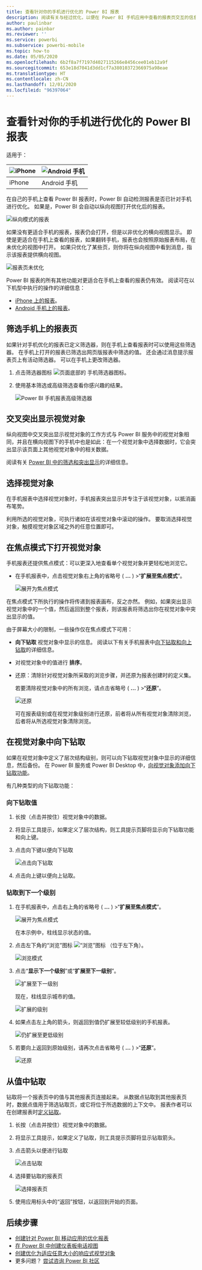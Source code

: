 ```yaml
---
title: 查看针对你的手机进行优化的 Power BI 报表
description: 阅读有关与经过优化，以便在 Power BI 手机应用中查看的报表页交互的信息。
author: paulinbar
ms.author: painbar
ms.reviewer: ''
ms.service: powerbi
ms.subservice: powerbi-mobile
ms.topic: how-to
ms.date: 05/05/2020
ms.openlocfilehash: 6b2f8a7f7197d4027115266e8456cee01eb12a9f
ms.sourcegitcommit: 653e18d7041d3dd1cf7a38010372366975a98eae
ms.translationtype: HT
ms.contentlocale: zh-CN
ms.lasthandoff: 12/01/2020
ms.locfileid: "96397064"
---
```

# <a name="view-power-bi-reports-optimized-for-your-phone"></a>查看针对你的手机进行优化的 Power BI 报表

适用于：

| ![iPhone](./media/mobile-apps-view-phone-report/ios-logo-40-px.png) | ![Android 手机](./media/mobile-apps-view-phone-report/android-logo-40-px.png) |
|:--- |:--- |
| iPhone |Android 手机 |

在自己的手机上查看 Power BI 报表时，Power BI 自动检测报表是否已针对手机进行优化。 如果是，Power BI 会自动以纵向视图打开优化后的报表。

![纵向模式的报表](./media/mobile-apps-view-phone-report/07-power-bi-phone-report-portrait.png)

如果没有更适合手机的报表，报表仍会打开，但是以非优化的横向视图显示。 即使是更适合在手机上查看的报表，如果翻转手机，报表也会按照原始报表布局，在未优化的视图中打开。 如果只优化了某些页，则你将在纵向视图中看到消息，指示该报表提供横向视图。

![报表页未优化](./media/mobile-apps-view-phone-report/06-power-bi-phone-report-page-not-optimized.png)

Power BI 报表的所有其他功能对更适合在手机上查看的报表仍有效。 阅读可在以下机型中执行的操作的详细信息：

* [iPhone 上的报表](mobile-reports-in-the-mobile-apps.md)。 
* [Android 手机上的报表](mobile-reports-in-the-mobile-apps.md)。

## <a name="filter-the-report-page-on-a-phone"></a>筛选手机上的报表页
如果针对手机优化的报表已定义筛选器，则在手机上查看报表时可以使用这些筛选器。 在手机上打开的报表已筛选出网页版报表中筛选的值。 还会通过消息提示报表页上有活动筛选器。 可以在手机上更改筛选器。

1. 点击筛选器图标 ![页面底部的](./media/mobile-apps-view-phone-report/power-bi-phone-filter-icon.png) 手机筛选器图标。

2. 使用基本筛选或高级筛选查看你感兴趣的结果。
   
    ![Power BI 手机报表高级筛选器](./media/mobile-apps-view-phone-report/power-bi-iphone-advanced-filter-toronto.png)

## <a name="cross-highlight-visuals"></a>交叉突出显示视觉对象
纵向视图中交叉突出显示视觉对象的工作方式与 Power BI 服务中的视觉对象相同，并且在横向视图下的手机中也是如此：在一个视觉对象中选择数据时，它会突出显示该页面上其他视觉对象中的相关数据。

阅读有关 [Power BI 中的筛选和突出显示](../../create-reports/power-bi-reports-filters-and-highlighting.md)的详细信息。

## <a name="select-visuals"></a>选择视觉对象
在手机报表中选择视觉对象时，手机报表突出显示并专注于该视觉对象，以抵消画布笔势。

利用所选的视觉对象，可执行诸如在该视觉对象中滚动的操作。 要取消选择视觉对象，触摸视觉对象区域之外的任意位置即可。

## <a name="open-visuals-in-focus-mode"></a>在焦点模式下打开视觉对象
手机报表还提供焦点模式：可以更深入地查看单个视觉对象并更轻松地浏览它。

* 在手机报表中，点击视觉对象右上角的省略号 ( **...** ) >“**扩展至焦点模式**”。
  
    ![展开为焦点模式](media/mobile-apps-view-phone-report/power-bi-phone-report-focus-mode.png)

在焦点模式下所执行的操作将传递到报表画布，反之亦然。 例如，如果突出显示视觉对象中的一个值，然后返回到整个报表，则该报表将筛选出你在视觉对象中突出显示的值。

由于屏幕大小的限制，一些操作仅在焦点模式下可用：

* **向下钻取** 视觉对象中显示的信息。 阅读以下有关手机报表中[向下钻取和向上钻取](mobile-apps-view-phone-report.md#drill-down-in-a-visual)的详细信息。
* 对视觉对象中的值进行 **排序**。
*  还原：清除针对视觉对象所采取的浏览步骤，并还原为报表创建时的定义集。
  
    若要清除视觉对象中的所有浏览，请点击省略号 ( **...** ) >“**还原**”。
  
    ![还原](media/mobile-apps-view-phone-report/power-bi-phone-report-revert-levels.png)
  
    可在报表级别或在视觉对象级别进行还原，前者将从所有视觉对象清除浏览，后者将从所选视觉对象清除浏览。   

## <a name="drill-down-in-a-visual"></a>在视觉对象中向下钻取
如果在视觉对象中定义了层次结构级别，则可以向下钻取视觉对象中显示的详细信息，然后备份。 在 Power BI 服务或 Power BI Desktop 中，[向视觉对象添加向下钻取功能](../end-user-drill.md)。

有几种类型的向下钻取功能：

### <a name="drill-down-on-a-value"></a>向下钻取值
1. 长按（点击并按住）视觉对象中的数据。
2. 将显示工具提示，如果定义了层次结构，则工具提示页脚将显示向下钻取功能和向上键。
3. 点击向下键以便向下钻取

    ![点击向下钻取](media/mobile-apps-view-phone-report/report-drill-down.png)
    
4. 点击向上键以便向上钻取。

### <a name="drill-to-next-level"></a>钻取到下一个级别
1. 在手机报表中，点击右上角的省略号 ( **...** ) >“**扩展至焦点模式**”。
   
    ![展开为焦点模式](media/mobile-apps-view-phone-report/power-bi-phone-report-focus-mode.png)
   
    在本示例中，柱线显示状态的值。
2. 点击左下角的“浏览”图标  ![“浏览”图标](./media/mobile-apps-view-phone-report/power-bi-phone-report-explore-icon.png) （位于左下角）。
   
    ![浏览模式](./media/mobile-apps-view-phone-report/power-bi-phone-report-explore-mode.png)
3. 点击“**显示下一个级别**”或“**扩展至下一级别**”。
   
    ![扩展至下一级别](./media/mobile-apps-view-phone-report/power-bi-phone-report-expand-levels.png)
   
    现在，柱线显示城市的值。
   
    ![扩展的级别](./media/mobile-apps-view-phone-report/power-bi-phone-report-expanded-levels.png)
4. 如果点击左上角的箭头，则返回到值仍扩展至较低级别的手机报表。
   
    ![仍扩展至更低级别](./media/mobile-apps-view-phone-report/power-bi-back-to-phone-report-expanded-levels.png)
5. 若要向上返回到原始级别，请再次点击省略号 ( **...** ) >“**还原**”。
   
    ![还原](media/mobile-apps-view-phone-report/power-bi-phone-report-revert-levels.png)

## <a name="drill-through-from-a-value"></a>从值中钻取
钻取将一个报表页中的值与其他报表页连接起来。 从数据点钻取到其他报表页时，数据点值用于筛选钻取页，或它将位于所选数据的上下文中。
报表作者可以在创建报表时[定义钻取](../../create-reports/desktop-drillthrough.md)。

1. 长按（点击并按住）视觉对象中的数据。
2. 将显示工具提示，如果定义了钻取，则工具提示页脚将显示钻取箭头。
3. 点击箭头以便进行钻取

    ![点击钻取](media/mobile-apps-view-phone-report/report-drill-through1.png)

4. 选择要钻取的报表页

    ![选择报表页](media/mobile-apps-view-phone-report/report-drill-through2.png)

5. 使用应用标头中的“返回”按钮，以返回到开始的页面。


## <a name="next-steps"></a>后续步骤
* [创建针对 Power BI 移动应用的优化报表](../../create-reports/desktop-create-phone-report.md)
* [在 Power BI 中创建仪表板电话视图](../../create-reports/service-create-dashboard-mobile-phone-view.md)
* [创建优化为适应任意大小的响应式视觉对象](../../visuals/power-bi-report-visualizations.md)
* 更多问题？ [尝试咨询 Power BI 社区](https://community.powerbi.com/)